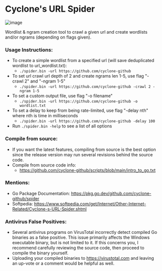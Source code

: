 # Cyclone's URL Spider

![image](https://i.imgur.com/Z6RjlUv.png)

Wordlist & ngram creation tool to crawl a given url and create wordlists and/or ngrams (depending on flags given).
### Usage Instructions:
- To create a simple wordlist from a specified url (will save deduplicated wordlist to url_wordlist.txt):
  - `./spider.bin -url https://github.com/cyclone-github`
- To set url crawl url depth of 2 and create ngrams len 1-5, use flag "-crawl 2" and "-ngram 1-5"
  - `./spider.bin -url https://github.com/cyclone-github -crawl 2 -ngram 1-5`
- To set a custom output file, use flag "-o filename"
  - `./spider.bin -url https://github.com/cyclone-github -o wordlist.txt`
- To set a delay to keep from being rate-limited, use flag "-delay nth" where nth is time in milliseconds
  - `./spider.bin -url https://github.com/cyclone-github -delay 100`
- Run `./spider.bin -help` to see a list of all options

### Compile from source:
- If you want the latest features, compiling from source is the best option since the release version may run several revisions behind the source code.
- Compile from source code info:
  - https://github.com/cyclone-github/scripts/blob/main/intro_to_go.txt

### Mentions:
- Go Package Documentation: https://pkg.go.dev/github.com/cyclone-github/spider
- Softpedia: https://www.softpedia.com/get/Internet/Other-Internet-Related/Cyclone-s-URL-Spider.shtml

### Antivirus False Positives:
- Several antivirus programs on VirusTotal incorrectly detect compiled Go binaries as a false positive. This issue primarily affects the Windows executable binary, but is not limited to it. If this concerns you, I recommend carefully reviewing the source code, then proceed to compile the binary yourself.
- Uploading your compiled binaries to https://virustotal.com and leaving an up-vote or a comment would be helpful as well.
